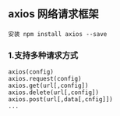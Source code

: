 ## axios 网络请求框架
    安装 npm install axios --save

### 1.支持多种请求方式
    axios(config)
    axios.request(config)
    axios.get(url[,config])
    axios.delete(url[,config])
    axios.post(url[,data[,cnfig]])
    ...

